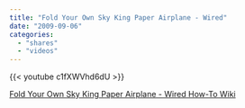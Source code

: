 ```yaml
---
title: "Fold Your Own Sky King Paper Airplane - Wired"
date: "2009-09-06"
categories:
  - "shares"
  - "videos"
---
```


{{< youtube c1fXWVhd6dU >}}

[Fold Your Own Sky King Paper Airplane - Wired How-To Wiki](http://howto.wired.com/wiki/Fold_Your_Own_Sky_King_Paper_Airplane)
